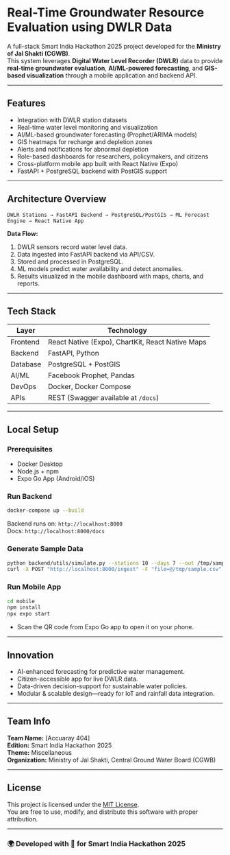 # Real-Time Groundwater Resource Evaluation using DWLR Data

A full-stack Smart India Hackathon 2025 project developed for the **Ministry of Jal Shakti (CGWB)**.  
This system leverages **Digital Water Level Recorder (DWLR)** data to provide **real-time groundwater evaluation**, **AI/ML-powered forecasting**, and **GIS-based visualization** through a mobile application and backend API.

---

## Features

- Integration with DWLR station datasets  
- Real-time water level monitoring and visualization  
- AI/ML-based groundwater forecasting (Prophet/ARIMA models)  
- GIS heatmaps for recharge and depletion zones  
- Alerts and notifications for abnormal depletion  
- Role-based dashboards for researchers, policymakers, and citizens  
- Cross-platform mobile app built with React Native (Expo)  
- FastAPI + PostgreSQL backend with PostGIS support  

---

## Architecture Overview

```
DWLR Stations → FastAPI Backend → PostgreSQL/PostGIS → ML Forecast Engine → React Native App
```

**Data Flow:**
1. DWLR sensors record water level data.  
2. Data ingested into FastAPI backend via API/CSV.  
3. Stored and processed in PostgreSQL.  
4. ML models predict water availability and detect anomalies.  
5. Results visualized in the mobile dashboard with maps, charts, and reports.

---

## Tech Stack

| Layer | Technology |
|-------|-------------|
| Frontend | React Native (Expo), ChartKit, React Native Maps |
| Backend | FastAPI, Python |
| Database | PostgreSQL + PostGIS |
| AI/ML | Facebook Prophet, Pandas |
| DevOps | Docker, Docker Compose |
| APIs | REST (Swagger available at `/docs`) |

---

## Local Setup

### Prerequisites
- Docker Desktop  
- Node.js + npm  
- Expo Go App (Android/iOS)

### Run Backend
```bash
docker-compose up --build
```
Backend runs on: `http://localhost:8000`  
Docs: `http://localhost:8000/docs`

### Generate Sample Data
```bash
python backend/utils/simulate.py --stations 10 --days 7 --out /tmp/sample.csv
curl -X POST "http://localhost:8000/ingest" -F "file=@/tmp/sample.csv"
```

### Run Mobile App
```bash
cd mobile
npm install
npx expo start
```
- Scan the QR code from Expo Go app to open it on your phone.

---

## Innovation

- AI-enhanced forecasting for predictive water management.  
- Citizen-accessible app for live DWLR data.  
- Data-driven decision-support for sustainable water policies.  
- Modular & scalable design—ready for IoT and rainfall data integration.

---

## Team Info

**Team Name:** [Accuaray 404]  
**Edition:** Smart India Hackathon 2025  
**Theme:** Miscellaneous  
**Organization:** Ministry of Jal Shakti, Central Ground Water Board (CGWB)

---

## License

This project is licensed under the [MIT License](LICENSE).  
You are free to use, modify, and distribute this software with proper attribution.

---

### 🌍 Developed with 💙 for Smart India Hackathon 2025
